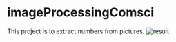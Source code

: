 # imageProcessingComsci
This project is to extract numbers from pictures.
![result](https://github.com/bossand142538/imageProcessingComsci/assets/86987845/41eca507-e65a-421f-8c82-c8b9c4306622)
